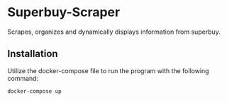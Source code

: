 # Superbuy-Scraper
Scrapes, organizes and dynamically displays information from superbuy.

## Installation
Utilize the docker-compose file to run the program with the following command:

    docker-compose up
